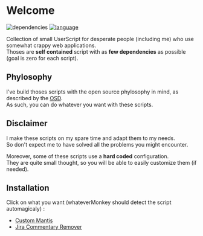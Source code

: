 # Welcome
![dependencies][img-dep] [![language][img-lang]][link-vjs]

Collection of small UserScript for desperate people (including me) who use somewhat crappy web applications.  
Thoses are __self contained__ script with as __few dependencies__ as possible (goal is zero for each script).

## Phylosophy 
I've build thoses scripts with the open source phylosophy in mind, as described by the [OSD](https://opensource.org/docs/osd).  
As such, you can do whatever you want with these scripts.


## Disclaimer
I make these scripts on my spare time and adapt them to my needs.  
So don't expect me to have solved all the problems you might encounter.  

Moreover, some of these scripts use a __hard coded__ configuration.  
They are quite small thought, so you will be able to easily customize them (if needed).


## Installation
Click on what you want (whateverMonkey should detect the script automagicaly) :
- [Custom Mantis](https://github.com/Iron-Wolf/Userscripts/raw/master/custom_mantis.user.js)
- [Jira Commentary Remover](https://github.com/Iron-Wolf/Userscripts/raw/master/jira_commentary_remover.user.js)



[img-dep]: https://img.shields.io/badge/Dependencies-No-brightgreen
[img-lang]: https://img.shields.io/badge/Languages-Vanilla%20JS-blueviolet
[link-vjs]: http://vanilla-js.com/
